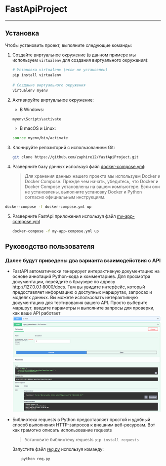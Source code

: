 # FastApiProject

---

## Установка

Чтобы установить проект, выполните следующие команды:


1. Создайте виртуальное окружение (в данном примере мы используем `virtualenv` для создания виртуального окружения):

   ```bash
   # Установка virtualenv (если не установлен)
   pip install virtualenv

   # Создание виртуального окружения
   virtualenv myenv
   ```

2. Активируйте виртуальное окружение:

   - В Windows:

   ```
   myenv\Scripts\activate
   ```

   - В macOS и Linux:

   ```bash
   source myenv/bin/activate
   ```

3. Клонируйте репозиторий с использованием Git:

   ```bash
   git clone https://github.com/zaphire12/fastApiProject.git
   ```
4.  Разверните базу данных используя файл [docker-compose.yml](docker-compose.yml):
    > Для хранения данных нашего проекта мы используем Docker и Docker Compose. Прежде чем начать, убедитесь, что Docker и Docker Compose установлены на вашем компьютере.
  Если они не установлены, выполните установку Docker и Python согласно официальным инструкциям.
   ```bash
   docker-compose -f docker-compose.yml up
   ```
   
5. Разверните FastApi приложения используя файл [my-app-compose.yml](my-app-compose.yml)

   ```bash
   docker-compose -f my-app-compose.yml up
   ```


## Руководство пользователя

### Далее будут приведены два варианта взаимодействия с API

* FastAPI автоматически генерирует интерактивную документацию на основе аннотаций Python-кода и комментариев. Для просмотра документации, перейдите в браузере по адресу http://127.0.0.1:8000/docs. Там вы увидите интерфейс, который предоставляет информацию о доступных маршрутах, запросах и моделях данных.
Вы можете использовать интерактивную документацию для тестирования вашего API. Просто выберите маршрут, введите параметры и выполните запросы для проверки, как ваше API работает
![img.png](img.png)


* Библиотека requests в Python предоставляет простой и удобный способ выполнения HTTP-запросов к внешним веб-ресурсам. Вот как грамотно описать использование requests
    > Установите библиотеку requests
       ```
           pip install requests
       ```

    Запустите файл [req.py](req.py) используя команду:
   ```bash
       python req.py
   ```